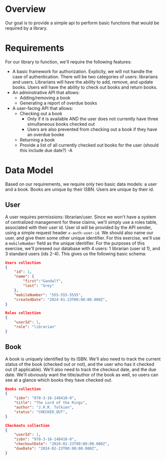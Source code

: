 # Overview
Our goal is to provide a simple api to perform basic functions that would be required by a library. 

# Requirements
For our library to function, we'll require the following features:
- A basic framework for authorization. Explicity, we will not handle the case of authentication. There will be two categories of users: librarians and users. Librarians will have the ability to add, remove, and update books. Users will have the ability to check out books and return books.
- An adminstrative API that allows:
    - Adding/removing a book
    - Generating a report of overdue books
- A user-facing API that allows:
    - Checking out a book 
        - Only if it is available AND the user does not currently have three simultaneous books checked out
        - Users are also prevented from checking out a book if they have an overdue booke
    - Returning a book
    - Provide a list of all currently checked out books for the user (should this include due date?)
-A
# Data Model
Based on our requirements, we require only two basic data models: a user and a book. Books are unique by their ISBN. Users are unique by their id.
## User
A user requires permissions: librarian/user. Since we won't have a system of centralized management for these claims, we'll simply use a roles table, associated with their user id. User id will be provided by the API sender, using a simple request header `x-auth-user-id`. 
We  should also name our user, and give them some other unique identifier. For this exercise, we'll use a `mobileNumber` field as the unique identifier.
For the purposes of this exercise, we'll preseed our database with 4 users: 1 librarian (user id 1), and 3 standard users (ids 2-4).
This gives us the following basic schema:
```json
Users collection
{
    "id": 1,
    "name": {
        "first":"Gandalf",
        "last": "Grey"
    },
    "mobileNumber": "555-555-5555",
    "createdDate": "2024-01-23T00:00:00.000Z",
}
```

```json
Roles collection
{
    "userId": 1,
    "role": "librarian"
}
```

## Book
A book is uniquely identified by its ISBN. We'll also need to track the current status of the book (checked out or not), and the user who has it checked out (if applicable). We'll also need to track the checkout date, and the due date.  We'll obviously want the title/author of the book as well, so users can see at a glance which books they have checked out.
```json
Books collection
{
    "isbn": "978-3-16-148410-0",
    "title": "The Lord of the Rings",
    "author": "J.R.R. Tolkien",
    "status": "CHECKED_OUT",
}
```

```json
Checkouts collection
{
    "userId": 1,
    "isbn": "978-3-16-148410-0",
    "checkoutDate": "2024-01-23T00:00:00.000Z",
    "dueDate": "2024-02-23T00:00:00.000Z",
}
```